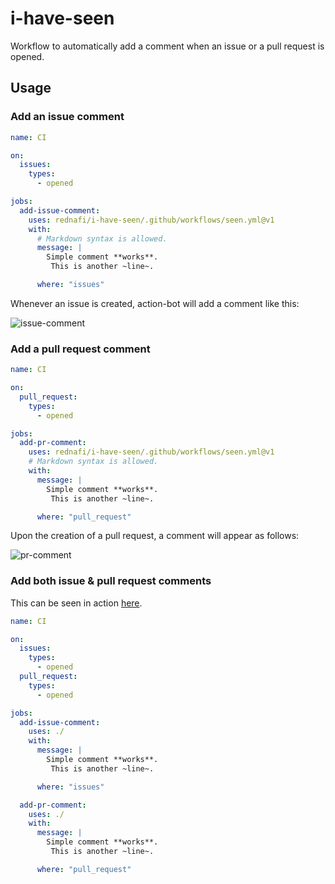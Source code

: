 # i-have-seen

Workflow to automatically add a comment when an issue or a pull request is opened.

## Usage

### Add an issue comment

```yml
name: CI

on:
  issues:
    types:
      - opened

jobs:
  add-issue-comment:
    uses: rednafi/i-have-seen/.github/workflows/seen.yml@v1
    with:
      # Markdown syntax is allowed.
      message: |
        Simple comment **works**.
         This is another ~line~.

      where: "issues"
```

Whenever an issue is created, action-bot will add a comment like this:

![issue-comment]

### Add a pull request comment

```yml
name: CI

on:
  pull_request:
    types:
      - opened

jobs:
  add-pr-comment:
    uses: rednafi/i-have-seen/.github/workflows/seen.yml@v1
    # Markdown syntax is allowed.
    with:
      message: |
        Simple comment **works**.
         This is another ~line~.

      where: "pull_request"
```

Upon the creation of a pull request, a comment will appear as follows:

![pr-comment]

### Add both issue & pull request comments

This can be seen in action [here][example].
```yml
name: CI

on:
  issues:
    types:
      - opened
  pull_request:
    types:
      - opened

jobs:
  add-issue-comment:
    uses: ./
    with:
      message: |
        Simple comment **works**.
         This is another ~line~.

      where: "issues"

  add-pr-comment:
    uses: ./
    with:
      message: |
        Simple comment **works**.
         This is another ~line~.

      where: "pull_request"
```


[issue-comment]: https://user-images.githubusercontent.com/30027932/200104205-62ab9ada-13b7-4a04-94e5-2a1913b1e569.png
[pr-comment]: https://user-images.githubusercontent.com/30027932/200104282-9a574966-6e08-487e-b5f2-3b4c7607e0a6.png
[example]: /.github/workflows/test.yml
